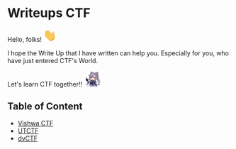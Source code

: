 # Writeups CTF

Hello, folks! <img src="https://raw.githubusercontent.com/Herwindams24/writeup/main/images/wave.gif" width="30px"> 

I hope the Write Up that I have written can help you. Especially for you, who have just entered CTF's World. 

Let's learn CTF together!! <img src="https://raw.githubusercontent.com/Herwindams24/writeup/main/images/Letsgoo.png" width="40px">


## Table of Content
- <a href="https://github.com/Herwindams24/writeup/tree/main/vishwaCTF"> Vishwa CTF </a>
- <a href="https://github.com/Herwindams24/writeup/tree/main/UTCTF"> UTCTF </a>
- <a href="#"> dvCTF </a>
